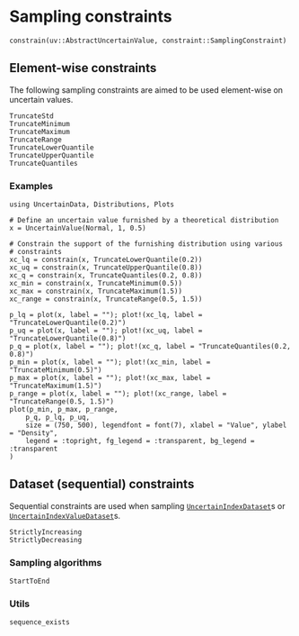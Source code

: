
# Sampling constraints

```@docs
constrain(uv::AbstractUncertainValue, constraint::SamplingConstraint)
```

## Element-wise constraints

The following sampling constraints are aimed to be used element-wise on uncertain values.

```@docs
TruncateStd
TruncateMinimum
TruncateMaximum
TruncateRange
TruncateLowerQuantile
TruncateUpperQuantile
TruncateQuantiles
```


### Examples

```@example constraint_theoretical
using UncertainData, Distributions, Plots

# Define an uncertain value furnished by a theoretical distribution
x = UncertainValue(Normal, 1, 0.5)

# Constrain the support of the furnishing distribution using various
# constraints
xc_lq = constrain(x, TruncateLowerQuantile(0.2))
xc_uq = constrain(x, TruncateUpperQuantile(0.8))
xc_q = constrain(x, TruncateQuantiles(0.2, 0.8))
xc_min = constrain(x, TruncateMinimum(0.5))
xc_max = constrain(x, TruncateMaximum(1.5))
xc_range = constrain(x, TruncateRange(0.5, 1.5))

p_lq = plot(x, label = ""); plot!(xc_lq, label = "TruncateLowerQuantile(0.2)")
p_uq = plot(x, label = ""); plot!(xc_uq, label = "TruncateLowerQuantile(0.8)")
p_q = plot(x, label = ""); plot!(xc_q, label = "TruncateQuantiles(0.2, 0.8)")
p_min = plot(x, label = ""); plot!(xc_min, label = "TruncateMinimum(0.5)")
p_max = plot(x, label = ""); plot!(xc_max, label = "TruncateMaximum(1.5)")
p_range = plot(x, label = ""); plot!(xc_range, label = "TruncateRange(0.5, 1.5)")
plot(p_min, p_max, p_range,
    p_q, p_lq, p_uq, 
    size = (750, 500), legendfont = font(7), xlabel = "Value", ylabel = "Density",
    legend = :topright, fg_legend = :transparent, bg_legend = :transparent
)
```

## Dataset (sequential) constraints

Sequential constraints are used when sampling [`UncertainIndexDataset`](@ref)s or 
[`UncertainIndexValueDataset`](@ref)s.

```@docs
StrictlyIncreasing
StrictlyDecreasing
```

### Sampling algorithms

```@docs
StartToEnd
```

### Utils

```@docs
sequence_exists
```

